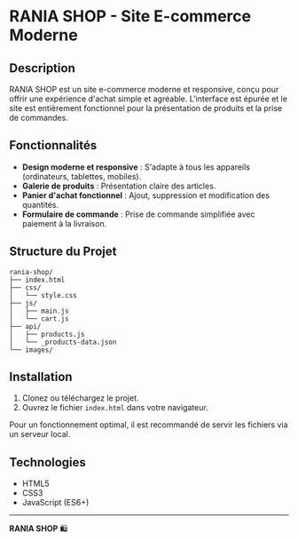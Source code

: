 # RANIA SHOP - Site E-commerce Moderne

## Description
RANIA SHOP est un site e-commerce moderne et responsive, conçu pour offrir une expérience d'achat simple et agréable. L'interface est épurée et le site est entièrement fonctionnel pour la présentation de produits et la prise de commandes.

## Fonctionnalités
- **Design moderne et responsive** : S'adapte à tous les appareils (ordinateurs, tablettes, mobiles).
- **Galerie de produits** : Présentation claire des articles.
- **Panier d'achat fonctionnel** : Ajout, suppression et modification des quantités.
- **Formulaire de commande** : Prise de commande simplifiée avec paiement à la livraison.

## Structure du Projet

```
rania-shop/
├── index.html
├── css/
│   └── style.css
├── js/
│   ├── main.js
│   └── cart.js
├── api/
│   ├── products.js
│   └── _products-data.json
└── images/
```

## Installation

1.  Clonez ou téléchargez le projet.
2.  Ouvrez le fichier `index.html` dans votre navigateur.

Pour un fonctionnement optimal, il est recommandé de servir les fichiers via un serveur local.

## Technologies
- HTML5
- CSS3
- JavaScript (ES6+)

---

**RANIA SHOP** 🛍️